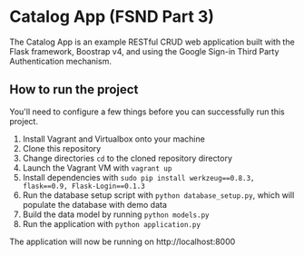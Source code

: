 # Catalog App (FSND Part 3)

The Catalog App is an example RESTful CRUD web application built with the Flask framework, Boostrap v4, and using the Google Sign-in Third Party Authentication mechanism.

## How to run the project

You'll need to configure a few things before you can successfully run this project.

1. Install Vagrant and Virtualbox onto your machine
2. Clone this repository
3. Change directories `cd` to the cloned repository directory
4. Launch the Vagrant VM with `vagrant up`
5. Install dependencies with `sudo pip install werkzeug==0.8.3, flask==0.9, Flask-Login==0.1.3`
6. Run the database setup script with `python database_setup.py`, which will populate the database with demo data
7. Build the data model by running `python models.py`
8. Run the application with `python application.py`

The application will now be running on http://localhost:8000

